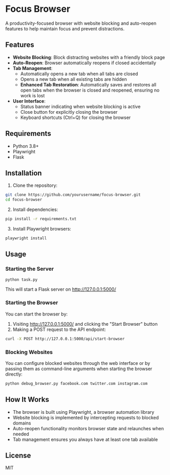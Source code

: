# Focus Browser

A productivity-focused browser with website blocking and auto-reopen features to help maintain focus and prevent distractions.

## Features

- **Website Blocking**: Block distracting websites with a friendly block page
- **Auto-Reopen**: Browser automatically reopens if closed accidentally
- **Tab Management**: 
  - Automatically opens a new tab when all tabs are closed
  - Opens a new tab when all existing tabs are hidden
  - **Enhanced Tab Restoration**: Automatically saves and restores all open tabs when the browser is closed and reopened, ensuring no work is lost
- **User Interface**:
  - Status banner indicating when website blocking is active
  - Close button for explicitly closing the browser
  - Keyboard shortcuts (Ctrl+Q) for closing the browser

## Requirements

- Python 3.8+
- Playwright
- Flask

## Installation

1. Clone the repository:
```bash
git clone https://github.com/yourusername/focus-browser.git
cd focus-browser
```

2. Install dependencies:
```bash
pip install -r requirements.txt
```

3. Install Playwright browsers:
```bash
playwright install
```

## Usage

### Starting the Server

```bash
python task.py
```

This will start a Flask server on http://127.0.0.1:5000/

### Starting the Browser

You can start the browser by:

1. Visiting http://127.0.0.1:5000/ and clicking the "Start Browser" button
2. Making a POST request to the API endpoint:
```bash
curl -X POST http://127.0.0.1:5000/api/start-browser
```

### Blocking Websites

You can configure blocked websites through the web interface or by passing them as command-line arguments when starting the browser directly:

```bash
python debug_browser.py facebook.com twitter.com instagram.com
```

## How It Works

- The browser is built using Playwright, a browser automation library
- Website blocking is implemented by intercepting requests to blocked domains
- Auto-reopen functionality monitors browser state and relaunches when needed
- Tab management ensures you always have at least one tab available

## License

MIT
